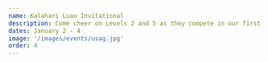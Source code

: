 ```yaml
---
name: Kalahari Luau Invitational
description: Come cheer on Levels 2 and 5 as they compete in our first meet of 2026, right here at the Kalahari in Round Rock, TX!
dates: January 2 - 4
image: '/images/events/usag.jpg'
order: 4
---
```

